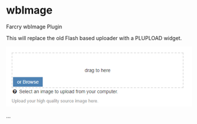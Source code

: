 # wbImage
Farcry wbImage Plugin

This will replace the old Flash based uploader with a PLUPLOAD widget.

![Image](/www/images/uploader-image.png)

...